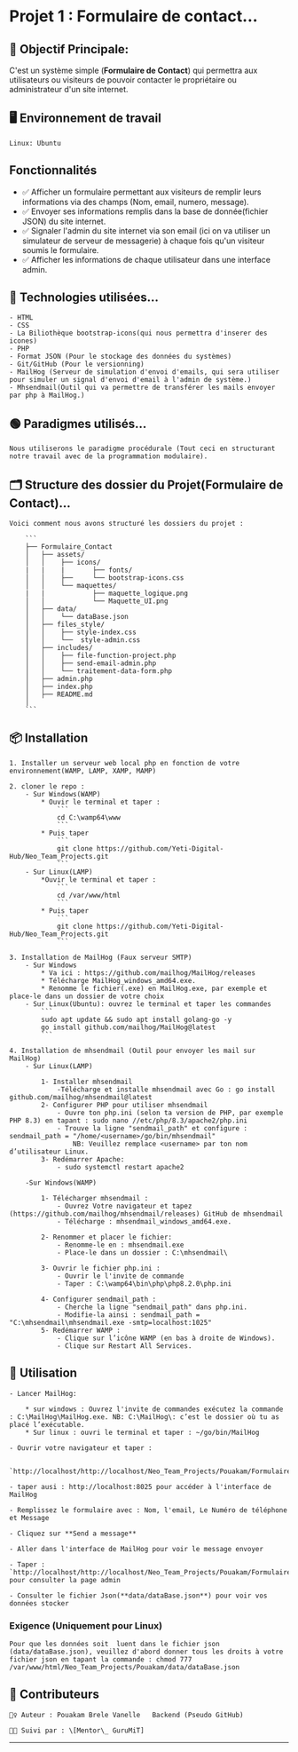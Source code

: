 # Projet 1 : Formulaire de contact... 


## 🎯 Objectif Principale:

C'est un système simple (**Formulaire de Contact**) qui permettra aux utilisateurs ou visiteurs de pouvoir contacter le propriétaire ou administrateur d'un site internet.

## 🖥️ Environnement de travail
    Linux: Ubuntu

## Fonctionnalités

- ✅ Afficher un formulaire permettant aux visiteurs de remplir leurs informations via des champs (Nom, email, numero, message).
- ✅ Envoyer ses informations remplis dans la base de donnée(fichier JSON) du site internet.
- ✅  Signaler l'admin du site internet via son email (ici on va utiliser un simulateur de serveur de messagerie) à chaque fois qu'un visiteur soumis le formulaire.
- ✅  Afficher les informations de chaque utilisateur dans une interface admin.


## 🧠 Technologies utilisées...

    - HTML
    - CSS
    - La Biliothèque bootstrap-icons(qui nous permettra d'inserer des icones)
    - PHP
    - Format JSON (Pour le stockage des données du systèmes)
    - Git/GitHub (Pour le versionning)
    - MailHog (Serveur de simulation d'envoi d'emails, qui sera utiliser pour simuler un signal d'envoi d'email à l'admin de système.)
    - Mhsendmail(Outil qui va permettre de transférer les mails envoyer par php à MailHog.)

## 🟢 Paradigmes utilisés...

    Nous utiliserons le paradigme procédurale (Tout ceci en structurant notre travail avec de la programmation modulaire).

## 🗂️ Structure des dossier du Projet(**Formulaire de Contact**)...

    Voici comment nous avons structuré les dossiers du projet :

        ```
        ├── Formulaire_Contact
        │   ├── assets/
        │   │    ├── icons/
        |   |    |       ├── fonts/
        │   │    ├──     └── bootstrap-icons.css
        │   │    └── maquettes/
        |   |            ├── maquette_logique.png 
        │   │            └── Maquette_UI.png
        │   ├── data/
        │   │    └── dataBase.json
        │   ├── files_style/
        │   │    ├── style-index.css
        │   │    └──  style-admin.css
        │   ├── includes/
        │   │    ├── file-function-project.php
        │   │    ├── send-email-admin.php
        │   │    └── traitement-data-form.php
        │   ├── admin.php     
        │   ├── index.php 
        │   ├── README.md
        │ 
        ```

## 📦 Installation

    1. Installer un serveur web local php en fonction de votre environnement(WAMP, LAMP, XAMP, MAMP)

    2. cloner le repo :
        - Sur Windows(WAMP)
            * Ouvir le terminal et taper :
                ```
                cd C:\wamp64\www
                ```
            * Puis taper
                ```
                git clone https://github.com/Yeti-Digital-Hub/Neo_Team_Projects.git
                ```
        - Sur Linux(LAMP)
            *Ouvir le terminal et taper :
                ```
                cd /var/www/html
                ```
            * Puis taper
                ```
                git clone https://github.com/Yeti-Digital-Hub/Neo_Team_Projects.git
                ```

    3. Installation de MailHog (Faux serveur SMTP)
        - Sur Windows 
            * Va ici : https://github.com/mailhog/MailHog/releases
            * Télécharge MailHog_windows_amd64.exe.
            * Renomme le fichier(.exe) en MailHog.exe, par exemple et place-le dans un dossier de votre choix
        - Sur Linux(Ubuntu): ouvrez le terminal et taper les commandes
            ```
            sudo apt update && sudo apt install golang-go -y
            go install github.com/mailhog/MailHog@latest
            ```
    
    4. Installation de mhsendmail (Outil pour envoyer les mail sur MailHog)
        - Sur Linux(LAMP)

            1- Installer mhsendmail
                -Télécharge et installe mhsendmail avec Go : go install github.com/mailhog/mhsendmail@latest
            2- Configurer PHP pour utiliser mhsendmail
                - Ouvre ton php.ini (selon ta version de PHP, par exemple PHP 8.3) en tapant : sudo nano //etc/php/8.3/apache2/php.ini
                - Trouve la ligne "sendmail_path" et configure : sendmail_path = "/home/<username>/go/bin/mhsendmail"
                    NB: Veuillez remplace <username> par ton nom d’utilisateur Linux.
            3- Redémarrer Apache:
                - sudo systemctl restart apache2

        -Sur Windows(WAMP)

            1- Télécharger mhsendmail : 
                - Ouvrez Votre navigateur et tapez (https://github.com/mailhog/mhsendmail/releases) GitHub de mhsendmail
                - Télécharge : mhsendmail_windows_amd64.exe. 

            2- Renommer et placer le fichier:
                - Renomme-le en : mhsendmail.exe
                - Place-le dans un dossier : C:\mhsendmail\

            3- Ouvrir le fichier php.ini : 
                - Ouvrir le l'invite de commande 
                - Taper : C:\wamp64\bin\php\php8.2.0\php.ini

            4- Configurer sendmail_path :
                - Cherche la ligne "sendmail_path" dans php.ini.
                - Modifie-la ainsi : sendmail_path = "C:\mhsendmail\mhsendmail.exe -smtp=localhost:1025"
            5- Redémarrer WAMP :
                - Clique sur l’icône WAMP (en bas à droite de Windows).
                - Clique sur Restart All Services. 

## 🚀 Utilisation

    - Lancer MailHog: 

        * sur windows : Ouvrez l'invite de commandes exécutez la commande : C:\MailHog\MailHog.exe. NB: C:\MailHog\: c’est le dossier où tu as placé l’exécutable.
        * Sur linux : ouvri le terminal et taper : ~/go/bin/MailHog

    - Ouvrir votre navigateur et taper : 

        `http://localhost/http://localhost/Neo_Team_Projects/Pouakam/Formulaire_Contact/index.php`

    - taper ausi : http://localhost:8025 pour accéder à l'interface de MailHog

    - Remplissez le formulaire avec : Nom, l'email, Le Numéro de téléphone et Message

    - Cliquez sur **Send a message**

    - Aller dans l'interface de MailHog pour voir le message envoyer

    - Taper : `http://localhost/http://localhost/Neo_Team_Projects/Pouakam/Formulaire_Contact/admin.php` pour consulter la page admin

    - Consulter le fichier Json(**data/dataBase.json**) pour voir vos données stocker

### Exigence (Uniquement pour Linux)
    Pour que les données soit  luent dans le fichier json (data/dataBase.json), veuillez d'abord donner tous les droits à votre fichier json en tapant la commande : chmod 777 /var/www/html/Neo_Team_Projects/Pouakam/data/dataBase.json


## 🤝 Contributeurs

    🙋‍♀️ Auteur : Pouakam Brele Vanelle   Backend (Pseudo GitHub)
    
    🧑‍🏫 Suivi par : \[Mentor\_ GuruMiT]

---